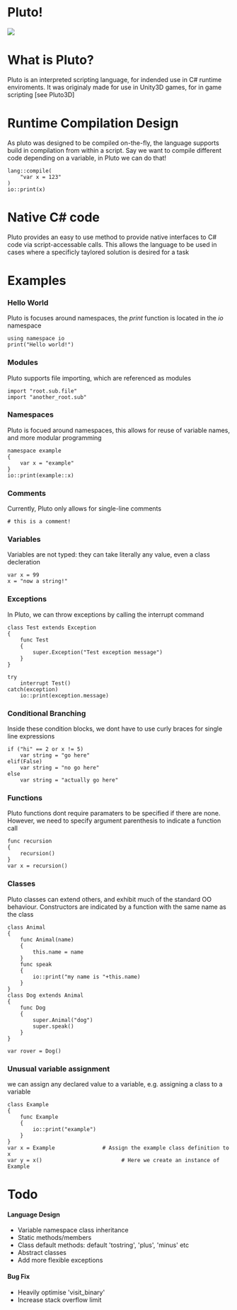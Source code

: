 # Pluto!

![](https://i.imgur.com/Dvm9Eyh.png)


# What is Pluto?

Pluto is an interpreted scripting language, for indended use in C# runtime enviroments. It was originaly made for use in Unity3D games, for in game scripting [see Pluto3D]

# Runtime Compilation Design
As pluto was designed to be compiled on-the-fly, the language supports build in compilation from within a script. Say we want to compile different code depending on a variable, in Pluto we can do that!

	lang::compile(
		"var x = 123"
	)
	io::print(x)
	
# Native C# code
Pluto provides an easy to use method to provide native interfaces to C# code via script-accessable calls. This allows the language to be used in cases where a specificly taylored solution is desired for a task

# Examples
### Hello World
Pluto is focuses around namespaces, the *print* function is located in the *io* namespace

	using namespace io
	print("Hello world!")

### Modules
Pluto supports file importing, which are referenced as modules

	import "root.sub.file"
	import "another_root.sub"

### Namespaces
Pluto is focued around namespaces, this allows for reuse of variable names, and more modular programming

	namespace example
	{
		var x = "example"
	}
	io::print(example::x)
### Comments
Currently, Pluto only allows for single-line comments

	# this is a comment!

### Variables
Variables are not typed: they can take literally any value, even a class decleration

	var x = 99
	x = "now a string!"

### Exceptions
In Pluto, we can throw exceptions by calling the interrupt command

	class Test extends Exception
	{
		func Test
		{
			super.Exception("Test exception message")
		}
	}
	
	try
		interrupt Test()
	catch(exception)
		io::print(exception.message)

### Conditional Branching
Inside these condition blocks, we dont have to use curly braces for single line expressions

	if ("hi" == 2 or x != 5)
		var string = "go here"
	elif(False)
		var string = "no go here"
	else
		var string = "actually go here"

### Functions
Pluto functions dont require paramaters to be specified if there are none. However, we need to specify argument parenthesis to indicate a function call

	func recursion
	{
		recursion()
	}
	var x = recursion()

### Classes
Pluto classes can extend others, and exhibit much of the standard OO behaviour. Constructors are indicated by a function with the same name as the class

	class Animal
	{
		func Animal(name)
		{
			this.name = name
		}
		func speak
		{
			io::print("my name is "+this.name)
		}
	}
	class Dog extends Animal
	{
		func Dog
		{
			super.Animal("dog")
			super.speak()
		}
	}
	
	var rover = Dog()

### Unusual variable assignment
we can assign any declared value to a variable, e.g. assigning a class to a variable

	class Example
	{
		func Example
		{
			io::print("example")
		}
	}
	var x = Example				  # Assign the example class definition to x
	var y = x()							# Here we create an instance of Example


# Todo

#### Language Design

- Variable namespace class inheritance
- Static methods/members
- Class default methods: default 'tostring', 'plus', 'minus' etc
- Abstract classes
- Add more flexible exceptions
     
#### Bug Fix

- Heavily optimise 'visit_binary'
- Increase stack overflow limit
